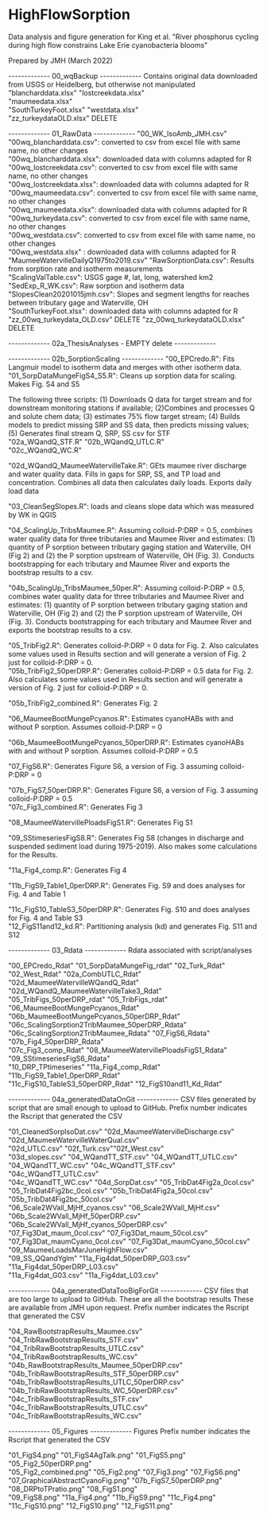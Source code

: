 
# HighFlowSorption
Data analysis and figure generation for King et al. "River phosphorus cycling during high flow constrains Lake Erie cyanobacteria blooms"

Prepared by JMH (March 2022)

------------- 00_wqBackup -------------
Contains original data downloaded from USGS or Heidelberg, but otherwise not manipulated
"blancharddata.xlsx"
"lostcreekdata.xlsx"    
"maumeedata.xlsx"       
"SouthTurkeyFoot.xlsx" 
"westdata.xlsx"         
"zz_turkeydataOLD.xlsx" DELETE

------------- 01_RawData -------------
"00_WK_IsoAmb_JMH.csv"
"00wq_blancharddata.csv": converted  to csv from excel file with same name, no other changes            
"00wq_blancharddata.xlsx": downloaded data with columns adapted for R 
"00wq_lostcreekdata.csv": converted  to csv from excel file with same name, no other changes                        
"00wq_lostcreekdata.xlsx": downloaded data with columns adapted for R
"00wq_maumeedata.csv": converted  to csv from excel file with same name, no other changes                            
"00wq_maumeedata.xlsx": downloaded data with columns adapted for R
"00wq_turkeydata.csv": converted  to csv from excel file with same name, no other changes                            
"00wq_westdata.csv": converted  to csv from excel file with same name, no other changes            
"00wq_westdata.xlsx"    : downloaded data with columns adapted for R              
"MaumeeWatervilleDailyQ1975to2019.csv"
"RawSorptionData.csv": Results from sorption rate and isotherm measurements                
"ScalingValTable.csv": USGS gage #, lat, long, watershed km2
"SedExp_R_WK.csv": Raw sorption and isotherm data                      
"SlopesClean20201015jmh.csv": Slopes and segment lengths for reaches between tributary gage and Waterville, OH	
"SouthTurkeyFoot.xlsx": downloaded data with columns adapted for R                
"zz_00wq_turkeydata_OLD.csv" DELETE
"zz_00wq_turkeydataOLD.xlsx"  DELETE


------------- 02a_ThesisAnalyses - EMPTY delete -------------

------------- 02b_SorptionScaling -------------
"00_EPCredo.R": Fits Langmuir model to isotherm data and merges with other isotherm data.
"01_SorpDataMungeFigS4_S5.R": Cleans up sorption data for scaling. Makes Fig. S4 and S5    

The following three scripts: 
(1) Downloads Q data for target stream and for downstream monitoring stations if available;
(2)Combines and processes Q and solute chem data; 
(3) estimates 75% flow target stream; 
(4) Builds models to predict missing SRP and SS data, then predicts missing values; 
(5) Generates final stream Q, SRP, SS csv for STF            
"02a_WQandQ_STF.R"
"02b_WQandQ_UTLC.R"                    
 "02c_WQandQ_WC.R"
 
"02d_WQandQ_MaumeeWatervilleTake.R": GEts maumee river discharge and water quality data. Fills in gaps for SRP, SS, and TP load and concentration. Combines all data then calculates daily loads. Exports daily load data
    
"03_CleanSegSlopes.R": loads and cleans slope data which was measured by WK in QGIS

"04_ScalingUp_TribsMaumee.R": Assuming colloid-P:DRP = 0.5, combines water quality data for three tributaries and Maumee River and estimates: (1) quantity of P sorption between tributary gaging station and Waterville, OH (Fig 2) and (2) the P sorption upstream of Waterville, OH (Fig. 3). Conducts bootstrapping for each tributary and Maumee River and exports the bootstrap results to a csv.

 "04b_ScalingUp_TribsMaumee_50per.R": Assuming colloid-P:DRP = 0.5, combines water quality data for three tributaries and Maumee River and estimates: (1) quantity of P sorption between tributary gaging station and Waterville, OH (Fig 2) and (2) the P sorption upstream of Waterville, OH (Fig. 3). Conducts bootstrapping for each tributary and Maumee River and exports the bootstrap results to a csv.
 
"05_TribFig2.R": Generates colloid-P:DRP = 0 data for Fig. 2. Also calculates some values used in Results section and will generate a version of Fig. 2 just for colloid-P:DRP = 0.                        
"05b_TribFig2_50perDRP.R": Generates colloid-P:DRP = 0.5 data for Fig. 2. Also calculates some values used in Results section and will generate a version of Fig. 2 just for colloid-P:DRP = 0.

"05b_TribFig2_combined.R": Generates Fig. 2              

"06_MaumeeBootMungePcyanos.R": Estimates cyanoHABs with and without P sorption. Assumes colloid-P:DRP = 0

"06b_MaumeeBootMungePcyanos_50perDRP.R": Estimates cyanoHABs with and without P sorption. Assumes colloid-P:DRP = 0.5

"07_FigS6.R": Generates Figure S6, a version of Fig. 3 assuming colloid-P:DRP = 0

"07b_FigS7_50perDRP.R": Generates Figure S6, a version of Fig. 3 assuming colloid-P:DRP = 0.5                 
"07c_Fig3_combined.R": Generates Fig 3

"08_MaumeeWatervillePloadsFigS1.R": Generates Fig S1

"09_SStimeseriesFigS8.R": Generates Fig S8 (changes in discharge and suspended sediment load during 1975-2019). Also makes some calculations for the Results.

"11a_Fig4_comp.R": Generates Fig 4

"11b_FigS9_Table1_0perDRP.R": Generates Fig. S9 and does analyses for Fig. 4 and Table 1

"11c_FigS10_TableS3_50perDRP.R":  Generates Fig. S10 and does analyses for Fig. 4 and Table S3        
"12_FigS11and12_kd.R": Partitioning analysis (kd) and generates Fig. S11 and S12

------------- 03_Rdata -------------
Rdata associated with script/analyses 

"00_EPCredo_Rdat"
"01_SorpDataMungeFig_rdat"
"02_Turk_Rdat"                                 
"02_West_Rdat"
"02a_CombUTLC_Rdat"
"02d_MaumeeWatervilleWQandQ_Rdat"              
"02d_WQandQ_MaumeeWatervilleTake3_Rdat"
"05_TribFigs_50perDRP_rdat"
"05_TribFigs_rdat"                             
"06_MaumeeBootMungePcyanos_Rdat"
"06b_MaumeeBootMungePcyanos_50perDRP_Rdat"
"06c_ScalingSorption2TribMaumee_50perDRP_Rdata"
"06c_ScalingSorption2TribMaumee_Rdata"
"07_FigS6_Rdata"
"07b_Fig4_50perDRP_Rdata"                      
"07c_Fig3_comp_Rdat"
"08_MaumeeWatervillePloadsFigS1_Rdata"
"09_SStimeseriesFigS6_Rdata"                   
"10_DRP_TPtimeseries"
"11a_Fig4_comp_Rdat"
"11b_FigS9_Table1_0perDRP_Rdat"                
"11c_FigS10_TableS3_50perDRP_Rdat"
"12_FigS10and11_Kd_Rdat"  

------------- 04a_generatedDataOnGit -------------
CSV files generated by script that are small enough to upload to GitHub. 
Prefix number indicates the Rscript that generated the CSV

"01_CleanedSorpIsoDat.csv"
"02d_MaumeeWatervilleDischarge.csv"
"02d_MaumeeWatervilleWaterQual.csv"       
"02d_UTLC.csv"
"02f_Turk.csv""02f_West.csv"                            
"03d_slopes.csv"
"04_WQandTT_STF.csv"
"04_WQandTT_UTLC.csv"                     
"04_WQandTT_WC.csv"
"04c_WQandTT_STF.csv"
"04c_WQandTT_UTLC.csv"                    
"04c_WQandTT_WC.csv"
"04d_SorpDat.csv"
"05_TribDat4Fig2a_0col.csv"               
"05_TribDat4Fig2bc_0col.csv"
"05b_TribDat4Fig2a_50col.csv"
"05b_TribDat4Fig2bc_50col.csv"            
"06_Scale2WVall_MjHf_cyanos.csv"
"06_Scale2WVall_MjHf.csv"
"06b_Scale2WVall_MjHf_50perDRP.csv"       
"06b_Scale2WVall_MjHf_cyanos_50perDRP.csv"
"07_Fig3Dat_maum_0col.csv"
"07_Fig3Dat_maum_50col.csv"               
"07_Fig3Dat_maumCyano_0col.csv"
"07_Fig3Dat_maumCyano_50col.csv"
"09_MaumeeLoadsMarJuneHighFlow.csv"       
"09_SS_QQandYglm"
"11a_Fig4dat_50perDRP_G03.csv"
"11a_Fig4dat_50perDRP_L03.csv"            
"11a_Fig4dat_G03.csv"
"11a_Fig4dat_L03.csv"

------------- 04a_generatedDataTooBigForGit -------------
CSV files that are too large to upload to GitHub.
These are all the bootstrap results
These are available from JMH upon request.
Prefix number indicates the Rscript that generated the CSV

"04_RawBootstrapResults_Maumee.csv"
"04_TribRawBootstrapResults_STF.csv"
"04_TribRawBootstrapResults_UTLC.csv"          
"04_TribRawBootstrapResults_WC.csv"
"04b_RawBootstrapResults_Maumee_50perDRP.csv"
"04b_TribRawBootstrapResults_STF_50perDRP.csv" 
"04b_TribRawBootstrapResults_UTLC_50perDRP.csv"
"04b_TribRawBootstrapResults_WC_50perDRP.csv"
"04c_TribRawBootstrapResults_STF.csv"          
"04c_TribRawBootstrapResults_UTLC.csv"
"04c_TribRawBootstrapResults_WC.csv"    

------------- 05_Figures -------------
Figures
Prefix number indicates the Rscript that generated the CSV

"01_FigS4.png"
"01_FigS4AgTalk.png"
"01_FigS5.png"
"05_Fig2_50perDRP.png"            
"05_Fig2_combined.png"
"05_Fig2.png"
"07_Fig3.png"
"07_FigS6.png"                    
"07_GraphicalAbstractCyanoFig.png"
"07b_FigS7_50perDRP.png"
"08_DRPtoTPratio.png"
"08_FigS1.png"                    
"09_FigS8.png"
"11a_Fig4.png"
"11b_FigS9.png"
"11c_Fig4.png"                    
"11c_FigS10.png"
"12_FigS10.png"
"12_FigS11.png"    

